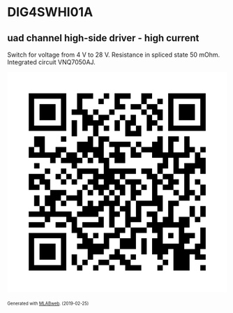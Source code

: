 <!--- PrjInfo ---> <!--- Please remove this line after manually editing --->
<!--- 00a56be08b96043df9e37d6aff7b6990 --->
<!--- Created:2019-02-25 12:26:12.807690: ---> 
<!--- Author:: ---> 
<!--- AuthorEmail:: ---> 
<!--- Tags:: ---> 
<!--- Ust:: ---> 
<!--- Label --->
<!--- ELabel ---> 
<!--- Name:DIG4SWHI01A: --->
# DIG4SWHI01A
<!--- LongName --->
## uad channel high-side driver - high current
<!--- ELongName ---> 

<!--- Lead --->
Switch for voltage from 4 V to 28 V. Resistance in spliced state 50 mOhm. Integrated circuit VNQ7050AJ.
<!--- ELead ---> 

![DIG4SWHI01A](doc/img/DIG4SWHI01A_QRcode.png) 


<!--- Description --->
<!--- EDescription --->
<!--- Content --->
<!--- EContent --->
<sub><sup> Generated with [MLABweb](https://github.com/MLAB-project/MLABweb). (2019-02-25)</sup></sub>